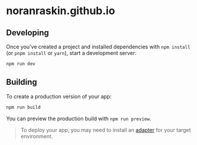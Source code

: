 # noranraskin.github.io


## Developing

Once you've created a project and installed dependencies with `npm install` (or `pnpm install` or `yarn`), start a development server:

```bash
npm run dev


```

## Building

To create a production version of your app:

```bash
npm run build
```

You can preview the production build with `npm run preview`.

> To deploy your app, you may need to install an [adapter](https://kit.svelte.dev/docs/adapters) for your target environment.
